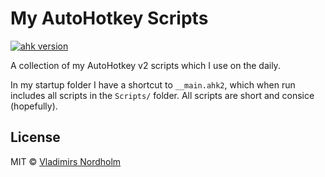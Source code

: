 # My AutoHotkey Scripts
[![ahk version](https://img.shields.io/badge/AHK-2.0-blue)]()

A collection of my AutoHotkey v2 scripts which I use on the daily.

In my startup folder I have a shortcut to `__main.ahk2`, which when run includes all scripts in the `Scripts/` folder. All scripts are short and consice (hopefully).

## License
MIT © [Vladimirs Nordholm](https://github.com/vladdeSV)
